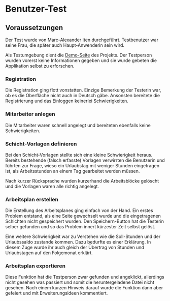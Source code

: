 # Benutzer-Test

## Voraussetzungen

Der Test wurde von Marc-Alexander Iten durchgeführt. Testbenutzer war seine Frau, die später auch Haupt-Anwenderin sein wird.

Als Testumgebung dient die [Demo-Seite](https://cas-fee-projekt-2-mbmi.firebaseapp.com/) des Projekts.
Der Testperson wurden vorerst keine Informationen gegeben und sie wurde gebeten die Applikation selbst zu erforschen.

### Registration
Die Registration ging flott vonstatten. Einzige Bemerkung der Testerin war, ob es die Oberfläche nicht auch in Deutsch gäbe. 
Ansonsten bereitete die Registrierung und das Einloggen keinerlei Schwierigkeiten.

### Mitarbeiter anlegen
Die Mitarbeiter waren schnell angelegt und bereiteten ebenfalls keine Schwierigkeiten.

### Schicht-Vorlagen definieren
Bei den Schicht-Vorlagen stellte sich eine kleine Schwierigkeit heraus. Bereits bestehende (falsch erfasste) Vorlagen verwirrten die
Benutzerin und führten zur Frage, wieso ein Urlaubstag mit weniger Stunden eingetragen ist, als Arbeitsstunden an einem Tag gearbeitet werden müssen.

Nach kurzer Rücksprache wurden kurzerhand die Arbeitsblöcke gelöscht und die Vorlagen waren alle richtig angelegt.

### Arbeitsplan erstellen

Die Erstellung des Arbeitsplanes ging einfach von der Hand. Ein erstes Problem entstand, als eine Seite gewechselt wurde und die eingetragenen 
Schichten nicht gespeichert wurden. Den Speichern-Button hat die Testerin selber gefunden und so das Problem innert kürzester Zeit selbst gelöst.

Eine weitere Schwierigkeit war zu Verstehen wie die Soll-Stunden und der Urlaubssaldo zustande kommen. Dazu bedurfte es einer Erklärung.
In diesem Zuge wurde ihr auch gleich der Übertrag von Stunden und Urlaubstagen auf den Folgemonat erklärt.

### Arbeitsplan exportieren

Diese Funktion hat die Testperson zwar gefunden und angeklickt, allerdings nicht gesehen was passiert und somit die heruntergeladene Datei nicht gesehen.
Nach einem kurzen Hinweis darauf wurde die Funktion dann aber gefeiert und mit Erweiterungsideen kommentiert.
